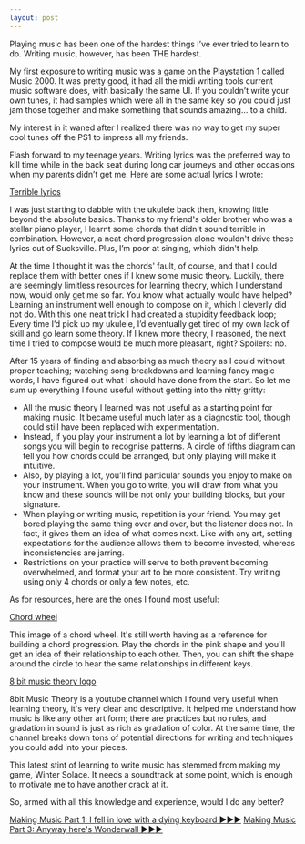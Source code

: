 ```yaml
---
layout: post
---
```

Playing music has been one of the hardest things I’ve ever tried to learn to do. Writing music, however, has been THE hardest.

My first exposure to writing music was a game on the Playstation 1 called Music 2000. It was pretty good, it had all the midi writing tools current music software does, with basically the same UI. If you couldn’t write your own tunes, it had samples which were all in the same key so you could just jam those together and make something that sounds amazing... to a child.

My interest in it waned after I realized there was no way to get my super cool tunes off the PS1 to impress all my friends.

Flash forward to my teenage years. Writing lyrics was the preferred way to kill time while in the back seat during long car journeys and other occasions when my parents didn’t get me. Here are some actual lyrics I wrote: 

[Terrible lyrics](/images/lyrics.png)

I was just starting to dabble with the ukulele back then, knowing little beyond the absolute basics. Thanks to my friend's older brother who was a stellar piano player, I learnt some chords that didn't sound terrible in combination. However, a neat chord progression alone wouldn't drive these lyrics out of Sucksville. Plus, I’m poor at singing, which didn't help.

At the time I thought it was the chords' fault, of course, and that I could replace them with better ones if I knew some music theory. Luckily, there are seemingly limitless resources for learning theory, which I understand now, would only get me so far.
You know what actually would have helped? Learning an instrument well enough to compose on it, which I cleverly did not do. With this one neat trick I had created a stupidity feedback loop; Every time I’d pick up my ukulele, I’d eventually get tired of my own lack of skill and go learn some theory. If I knew more theory, I reasoned, the next time I tried to compose would be much more pleasant, right? Spoilers: no.

After 15 years of finding and absorbing as much theory as I could without proper teaching; watching song breakdowns and learning fancy magic words, I have figured out what I should have done from the start. So let me sum up everything I found useful without getting into the nitty gritty: 

* All the music theory I learned was not useful as a starting point for making music. It became useful much later as a diagnostic tool, though could still have been replaced with experimentation.
* Instead, if you play your instrument a lot by learning a lot of different songs you will begin to recognise patterns. A circle of fifths diagram can tell you how chords could be arranged, but only playing will make it intuitive.
* Also, by playing a lot, you’ll find particular sounds you enjoy to make on your instrument. When you go to write, you will draw from what you know and these sounds will be not only your building blocks, but your signature.
* When playing or writing music, repetition is your friend. You may get bored playing the same thing over and over, but the listener does not. In fact, it gives them an idea of what comes next. Like with any art, setting expectations for the audience allows them to become invested, whereas inconsistencies are jarring.
* Restrictions on your practice will serve to both prevent becoming overwhelmed, and format your art to be more consistent. Try writing using only 4 chords or only a few notes, etc.

As for resources, here are the ones I found most useful: 

[Chord wheel](/images/chord-wheel.jpg)

This image of a chord wheel. It's still worth having as a reference for building a chord progression. Play the chords in the pink shape and you'll get an idea of their relationship to each other. Then, you can shift the shape around the circle to hear the same relationships in different keys. 

[8 bit music theory logo](/images/8-bit-theory.jpg)

8bit Music Theory is a youtube channel which I found very useful when learning theory, it's very clear and descriptive. It helped me understand how music is like any other art form; there are practices but no rules, and gradation in sound is just as rich as gradation of color. At the same time, the channel breaks down tons of potential directions for writing and techniques you could add into your pieces.

This latest stint of learning to write music has stemmed from making my game, Winter Solace. It needs a soundtrack at some point, which is enough to motivate me to have another crack at it.

So, armed with all this knowledge and experience, would I do any better? 

[Making Music Part 1: I fell in love with a dying keyboard ▶▶▶](p1.com)
[Making Music Part 3: Anyway here's Wonderwall ▶▶▶](p3.com)